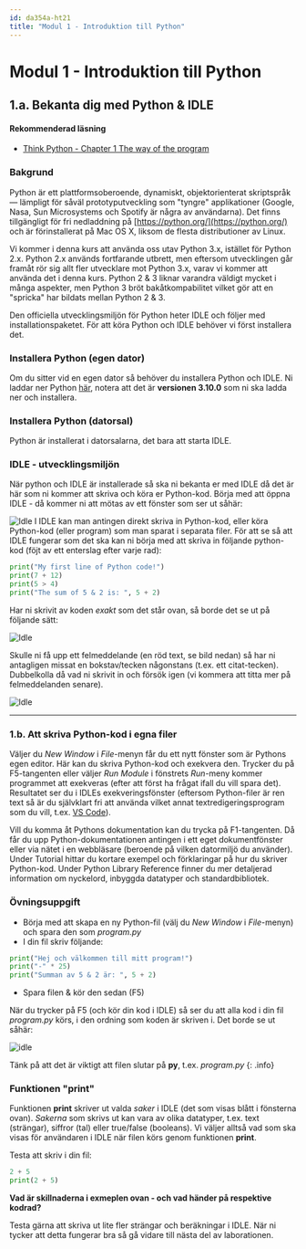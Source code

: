 ```yaml
---
id: da354a-ht21
title: "Modul 1 - Introduktion till Python"
---
```


# Modul 1 - Introduktion till Python

## 1.a. Bekanta dig med Python & IDLE

#### Rekommenderad läsning

- [Think Python - Chapter 1 The way of the program](http://greenteapress.com/thinkpython2/html/thinkpython2002.html)

### Bakgrund

Python är ett plattformsoberoende, dynamiskt, objektorienterat skriptspråk — lämpligt för såväl prototyputveckling som "tyngre" applikationer (Google, Nasa, Sun Microsystems och Spotify är några av användarna). Det finns tillgängligt för fri nedladdning på [https://python.org/](https://python.org/) och är förinstallerat på Mac OS X, liksom de flesta distributioner av Linux.

Vi kommer i denna kurs att använda oss utav Python 3.x, istället för Python 2.x. Python 2.x används fortfarande utbrett, men eftersom utvecklingen går framåt rör sig allt fler utvecklare mot Python 3.x, varav vi kommer att använda det i denna kurs. Python 2 &amp; 3 liknar varandra väldigt mycket i många aspekter, men Python 3 bröt bakåtkompabilitet vilket gör att en "spricka" har bildats mellan Python 2 &amp; 3.

Den officiella utvecklingsmiljön för Python heter IDLE och följer med installationspaketet. För att köra Python och IDLE behöver vi först installera det.

### Installera Python (egen dator)

Om du sitter vid en egen dator så behöver du installera Python och IDLE. Ni laddar ner Python [här](https://www.python.org), notera att det är <b>versionen 3.10.0</b> som ni ska ladda ner och installera.

### Installera Python (datorsal)

Python är installerat i datorsalarna, det bara att starta IDLE.

### IDLE - utvecklingsmiljön

När python och IDLE är installerade så ska ni bekanta er med IDLE då det är här som ni kommer att skriva och köra er Python-kod. Börja med att öppna IDLE - då kommer ni att mötas av ett fönster som ser ut såhär:

![Idle](../images/idle.png)
I IDLE kan man antingen direkt skriva in Python-kod, eller köra Python-kod (eller program) som man sparat i separata filer. För att se så att IDLE fungerar som det ska kan ni börja med att skriva in följande python-kod (föjt av ett enterslag efter varje rad):

```python
print("My first line of Python code!")
print(7 + 12)
print(5 > 4)
print("The sum of 5 & 2 is: ", 5 + 2)
```

Har ni skrivit av koden <i>exakt</i> som det står ovan, så borde det se ut på följande sätt:

![Idle](../images/idle2.png)

Skulle ni få upp ett felmeddelande (en röd text, se bild nedan) så har ni antagligen missat en bokstav/tecken någonstans (t.ex. ett citat-tecken). Dubbelkolla då vad ni skrivit in och försök igen (vi kommera att titta mer på felmeddelanden senare).

![Idle](../images/idle3.png)

---

### 1.b. Att skriva Python-kod i egna filer

Väljer du *New Window* i *File*-menyn får du ett nytt fönster som är Pythons egen editor. Här kan du skriva Python-kod och exekvera den. Trycker du på F5-tangenten eller väljer *Run Module* i fönstrets *Run*-meny kommer programmet att exekveras (efter att först ha frågat ifall du vill spara det). Resultatet ser du i IDLEs exekveringsfönster (eftersom Python-filer är ren text så är du självklart fri att använda vilket annat textredigeringsprogram som du vill, t.ex. [VS Code](https://code.visualstudio.com/)).

Vill du komma åt Pythons dokumentation kan du trycka på F1-tangenten. Då får du upp Python-dokumentationen antingen i ett eget dokumentfönster eller via nätet i en webbläsare (beroende på vilken datormiljö du använder). Under Tutorial hittar du kortare exempel och förklaringar på hur du skriver Python-kod. Under Python Library Reference finner du mer detaljerad information om nyckelord, inbyggda datatyper och standardbibliotek.

### Övningsuppgift

* Börja med att skapa en ny Python-fil (välj du *New Window* i *File*-menyn) och spara den som *program.py*
* I din fil skriv följande:
```python
print("Hej och välkommen till mitt program!")
print("-" * 25)
print("Summan av 5 & 2 är: ", 5 + 2)
```
* Spara filen & kör den sedan (F5)

När du trycker på F5 (och kör din kod i IDLE) så ser du att alla kod i din fil *program.py* körs, i den ordning som koden är skriven i. Det borde se ut såhär:

![idle](../images/idle4.png)

Tänk på att det är viktigt att filen slutar på **py**, t.ex. *program.py*
{: .info}


### Funktionen "print"

Funktionen **print** skriver ut valda *saker* i IDLE (det som visas blått i fönsterna ovan). *Sakerna* som skrivs ut kan vara av olika datatyper, t.ex. text (strängar), siffror (tal) eller true/false (booleans). Vi väljer alltså vad som ska visas för användaren i IDLE när filen körs genom funktionen **print**.

Testa att skriv i din fil:

```python
2 + 5
print(2 + 5)
```

**Vad är skillnaderna i exmeplen ovan - och vad händer på respektive kodrad?**

Testa gärna att skriva ut lite fler strängar och beräkningar i IDLE. När ni tycker att detta fungerar bra så gå vidare till nästa del av laborationen.
